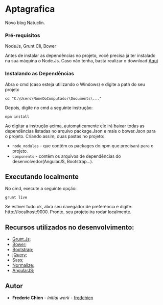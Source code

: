 # Aptagrafica

Novo blog Natuclin.

### Pré-requisitos

NodeJs, Grunt Cli, Bower

Antes de instalar as dependências no projeto, você precisa já ter instalado na sua máquina o Node.Js. Caso não tenha, basta realizar o download [Aqui](https://nodejs.org/en/)

### Instalando as Dependências

Abra o cmd (caso esteja utilizando o Windows) e digite a path do seu projeto

```
cd "C:\Users\NomeDoComputador\Documents\..."
```

Depois, digite no cmd a seguinte instrução:

```
npm install
```

Ao digitar a instrução acima, automaticamente ele irá baixar todas as dependências listadas no arquivo package.Json e mais o bower.Json para o projeto. Criando assim, duas pastas no projeto:

- `node_modules` - que contêm os packages do npm que precisará para o projeto.
- `components` - contêm os arquivos de dependências do desenvolvedor(AngularJS, Bootstrap...).

## Executando localmente

No cmd, execute a seguinte opção:

```
grunt live
```

Se estiver tudo ok, abra seu navegador de preferência e digite: http://localhost:9000. Pronto, seu projeto ira rodar localmente.

## Recursos utilizados no desenvolvimento:

- [Grunt.Js](https://gruntjs.com/);
- [Bower](https://bower.io/);
- [Bootstrap](http://getbootstrap.com/);
- [jQuery](https://jquery.com/);
- [Sass](http://sass-lang.com/);
- [Normalize](https://necolas.github.io/normalize.css/);
- [AngularJS](https://angularjs.org/);

## Autor

- **Frederic Chien** - _Initial work_ - [fredchien](https://github.com/fredchien)
